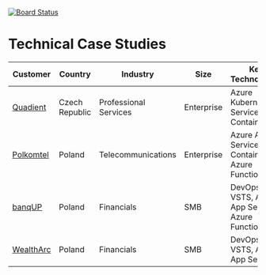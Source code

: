 [![Board Status](https://dev.azure.com/farhana259abdulkader/2cc83765-1af3-4a5b-ac5e-244203607a1a/aa40fbd9-21a4-4411-9c1d-3897c94377bd/_apis/work/boardbadge/567f13c6-c8a3-4347-ba38-85df414e8494)](https://dev.azure.com/farhana259abdulkader/2cc83765-1af3-4a5b-ac5e-244203607a1a/_boards/board/t/aa40fbd9-21a4-4411-9c1d-3897c94377bd/Microsoft.RequirementCategory)
# Technical Case Studies

| Customer  | Country        | Industry              | Size       | Key Technologies                         | Publish date |
|-----------|----------------|-----------------------|------------|------------------------------------------|--------------|
| [Quadient](https://aka.ms/Quadient)  | Czech Republic | Professional Services | Enterprise | Azure Kubernetes Services, Containers    | 2018-05-22   |
| [Polkomtel](https://aka.ms/Polkomtel) | Poland         | Telecommunications    | Enterprise | Azure App Service, Containers, Azure Functions | 2018-02-26   |
| [banqUP](https://aka.ms/banqUP)    | Poland         | Financials            | SMB        | DevOps, VSTS, Azure App Service, Azure Functions | 2017-05-22   |
| [WealthArc](https://aka.ms/WealthArc) | Poland         | Financials            | SMB        | DevOps, VSTS, Azure App Service          | 2017-07-10   |
